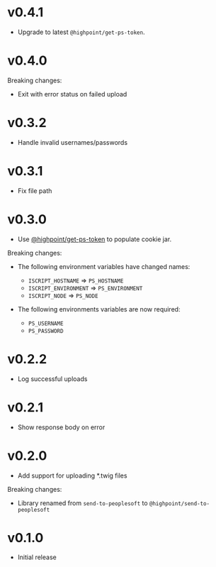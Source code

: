 # v0.4.1
* Upgrade to latest `@highpoint/get-ps-token`.

# v0.4.0
Breaking changes:

* Exit with error status on failed upload

# v0.3.2
* Handle invalid usernames/passwords

# v0.3.1
* Fix file path

# v0.3.0
* Use [@highpoint/get-ps-token](https://www.npmjs.com/package/@highpoint/get-ps-token)
  to populate cookie jar.

Breaking changes:

* The following environment variables have changed names:
  * `ISCRIPT_HOSTNAME` => `PS_HOSTNAME`
  * `ISCRIPT_ENVIRONMENT` => `PS_ENVIRONMENT`
  * `ISCRIPT_NODE` => `PS_NODE`
  
* The following environments variables are now required:
  * `PS_USERNAME`
  * `PS_PASSWORD`

# v0.2.2
* Log successful uploads

# v0.2.1
* Show response body on error

# v0.2.0
* Add support for uploading *.twig files

Breaking changes:

* Library renamed from `send-to-peoplesoft` to `@highpoint/send-to-peoplesoft`

# v0.1.0
* Initial release
